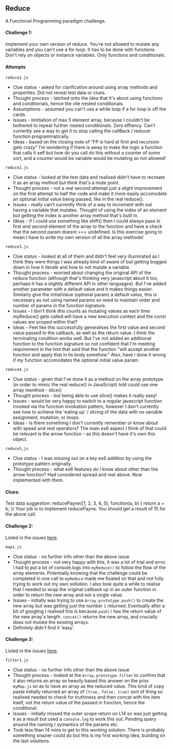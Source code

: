 ## Reduce

A Functional Programming paradigm challenge. 

#### Challenge 1:
Implement your own version of reduce. You're not allowed to mutate any variables and you can't use a for loop. It has to be done with functions. Don't rely on objects or instance variables. Only functions and conditionals. 

#### Attempts 

`reduce1.js`
- Clue status - asked for clarification around using array methods and properties. Did not reveal test data or clues. 
- Thought process - latched onto the idea that it's about using functions and conditionals, hence the vile nested conditionals. 
- Assumptions - assumed you can't use a while loop if a for loop is off the cards. 
- Issues - limitiation of max 5 element array, because I couldn't be bothered to repeat further nested conditionals. Zero effiency. Can't currently see a way to get it to stop calling the callBack / reducer function programmatically.
- Ideas - based on the closing note of "FP is hard at first and recursion gets crazy" I'm wondering if there is away to make the logic a function that calls it self but how do you call do this without a counter of some sort, and a counter would be variable would be mutating so not allowed!

`reduce2.js`
- Clue status - looked at the test data and realised didn't have to recreate it as an array method but think that's a mute point. 
- Thought process - not a real second attempt just a slight improvement on the first attempt to half the code and make it more easily accomodate an optional initial value being passed, like in the real reduce(). 
- Issues - really can't currently think of a way to increment with out having a variable that mutates. Thought of using the index of an element but getting the index is another array method that's built in. 
- Ideas - if I could use something like shift() then I could always pass in first and second element of the array to the function and have a check that the second param doesnt === undefined. Is this exercise going to mean I have to write my own version of all the array methods! 

`reduce3.js`
- Clue status - looked at all of them and didn't feel very illuminated as I think they were things I was already kind of aware of but getting bogged down in how it iterate and how to not mutate a variable.  
- Thought process - worried about changing the original API of the reduce function (although that's thinking very javascript about it too, perhaps it has a slightly different API in other languages). But I've added another parameter with a default value and it makes things easier. Similarly give the initialValue (optional param) a default value, this is necessary as not using named params so need to maintain order and number of params in the function signature. 
- Issues - I don't think this counts as mutating values as each time myReduce() gets called will have a new execution context and the const values are scoped within that? 
- Ideas - Feel like this successfully generalises the first value and second value passed to the callback, as well as the return value. I think the terminating condition works well. But I've not added an additional function to the function signature so not confident that I'm meeting requirement in the hint that said that the function "will accept another function and apply that in its body somehow." Also, have I done it wrong if my function accomodates the optional initial value param.

`reduce4.js`
- Clue status - given that I've done it as a method on the array prototype (in order to mimic the real reduce() in JavaScript) told could use one array menthod - slice()
- Thought process - but being able to use slice() makes it really easy!
- Issues - would be very happy to switch to a regular javascript function invoked via the function invokation pattern, however I don't currently see how to achieve the 'eating up' / slicing of the data with no variable assignment, mutation, or loops.
- Ideas - is there something I don't currently remember or know about with spead and rest operators? The main es6 aspect I think of that could be relevant is the arrow function - as this doesn't have it's own this object.

`reduce5,js`
- Clue status - I was missing out on a key es6 addition by using the prototype pattern originally. 
- Thought process - what es6 features do I know about other than the arrow function? Had considered spread and rest above. Now implemented with them.

#### Clues:

Test data suggestion:
reducePayne([1, 2, 3, 4, 5], function(a, b) { return a + b; })
Your job is to implement reducePayne. You should get a result of 15 for the above call.

#### Challenge 2:
Listed in the issues [here](https://github.com/CLTPayne/reduce/issues/2). 

`map1.js`
- Clue status - no further info other than the above issue
- Thought process - not very happy with this, it was a lot of trial and error. I had to put a lot of console.logs into `myReduce()` to follow the flow of the array elements. Potentially knowing that the challenge could be completed in one call to `myReduce` made me fixated on that and not fully trying to work out my own sollution. I also took quite a while to realise that I needed to wrap the original callback up in an outer function in order to return the new array and not a single value. 
- Issues - initially was trying to use `Array.prototype.push()` to create the new array but was getting just the number `1` returned. Eventually after a bit of googling I realised this is because `push()` has the return value of the new array's length. `concat()` returns the new array, and crucially does not mutate the existing arrays. 
- Definitely didn't find it 'easy'. 

#### Challenge 3:
Listed in the issues [here](https://github.com/CLTPayne/reduce/issues/3). 

`filter1.js`
- Clue status - no further info other than the above issue
- Thought process - looked at the `Array.prototype.filter` to confirm that it also returns an array so heavily based this answer on the prior `myMap.js` so as to have an array as the reduced value. This kind of copy paste initially returned an array of `[true, false, true]` sort of thing so realised needed to check for truthiness and then concat with the item itself, not the return value of the passed in function, hence the conditional. 
- Issues - initially missed the outer scope return on L14 so was just getting `0` as a result but used a `console.log` to work this out. Pending query around the naming / symantics of the params etc. 
- Took less than 14 mins to get to this working solution. There is probably something snazier could do but this is my first working idea, building on the last solutions. 